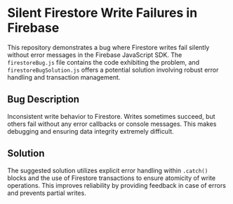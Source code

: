 # Silent Firestore Write Failures in Firebase

This repository demonstrates a bug where Firestore writes fail silently without error messages in the Firebase JavaScript SDK.  The `firestoreBug.js` file contains the code exhibiting the problem, and `firestoreBugSolution.js` offers a potential solution involving robust error handling and transaction management.

## Bug Description
Inconsistent write behavior to Firestore. Writes sometimes succeed, but others fail without any error callbacks or console messages. This makes debugging and ensuring data integrity extremely difficult.

## Solution
The suggested solution utilizes explicit error handling within `.catch()` blocks and the use of Firestore transactions to ensure atomicity of write operations. This improves reliability by providing feedback in case of errors and prevents partial writes.